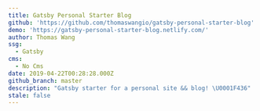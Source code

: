 ```yaml
---
title: Gatsby Personal Starter Blog
github: 'https://github.com/thomaswangio/gatsby-personal-starter-blog'
demo: 'https://gatsby-personal-starter-blog.netlify.com/'
author: Thomas Wang
ssg:
  - Gatsby
cms:
  - No Cms
date: 2019-04-22T00:28:28.000Z
github_branch: master
description: "Gatsby starter for a personal site && blog! \U0001F436"
stale: false
---
```

